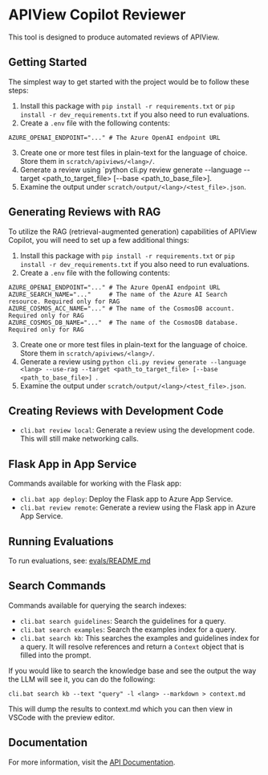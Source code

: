 # APIView Copilot Reviewer

This tool is designed to produce automated reviews of APIView.

## Getting Started

The simplest way to get started with the project would be to follow these steps:

1. Install this package with `pip install -r requirements.txt` or `pip install -r dev_requirements.txt` if you also need to run evaluations.
2. Create a `.env` file with the following contents:

```
AZURE_OPENAI_ENDPOINT="..." # The Azure OpenAI endpoint URL
```

3. Create one or more test files in plain-text for the language of choice. Store them in `scratch/apiviews/<lang>/`.
4. Generate a review using `python cli.py review generate --language <lang> --target <path_to_target_file> [--base <path_to_base_file>].
5. Examine the output under `scratch/output/<lang>/<test_file>.json`.

## Generating Reviews with RAG

To utilize the RAG (retrieval-augmented generation) capabilities of APIView Copilot, you will need to set up a few additional things:

1. Install this package with `pip install -r requirements.txt` or `pip install -r dev_requirements.txt` if you also need to run evaluations.
2. Create a `.env` file with the following contents:

```
AZURE_OPENAI_ENDPOINT="..." # The Azure OpenAI endpoint URL
AZURE_SEARCH_NAME="..."     # The name of the Azure AI Search resource. Required only for RAG
AZURE_COSMOS_ACC_NAME="..." # The name of the CosmosDB account. Required only for RAG
AZURE_COSMOS_DB_NAME="..."  # The name of the CosmosDB database. Required only for RAG
```

3. Create one or more test files in plain-text for the language of choice. Store them in `scratch/apiviews/<lang>/`.
4. Generate a review using `python cli.py review generate --language <lang> --use-rag --target <path_to_target_file> [--base <path_to_base_file>] `.
5. Examine the output under `scratch/output/<lang>/<test_file>.json`.

## Creating Reviews with Development Code

- `cli.bat review local`: Generate a review using the development code. This will still make networking calls.

## Flask App in App Service

Commands available for working with the Flask app:

- `cli.bat app deploy`: Deploy the Flask app to Azure App Service.
- `cli.bat review remote`: Generate a review using the Flask app in Azure App Service.

## Running Evaluations

To run evaluations, see: [evals/README.md](./evals/README.md)

## Search Commands

Commands available for querying the search indexes:

- `cli.bat search guidelines`: Search the guidelines for a query.
- `cli.bat search examples`: Search the examples index for a query.
- `cli.bat search kb`: This searches the examples and guidelines index for a query. It will resolve references and return a `Context` object that is filled into the prompt.

If you would like to search the knowledge base and see the output the way the LLM will see it, you can do the following:

`cli.bat search kb --text "query" -l <lang> --markdown > context.md`

This will dump the results to context.md which you can then view in VSCode with the preview editor.

## Documentation

For more information, visit the [API Documentation](https://apiviewuat.azurewebsites.net/swagger/index.html).
